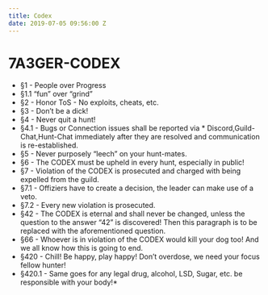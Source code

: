 ```yaml
---
title: Codex
date: 2019-07-05 09:56:00 Z
---
```


# 7A3GER-CODEX
* §1 - People over Progress
* §1.1 “fun” over “grind”
* §2 - Honor ToS - No exploits, cheats, etc.
* §3 - Don’t be a dick!
* §4 - Never quit a hunt!
* §4.1 - Bugs or Connection issues shall be reported via * Discord,Guild-Chat,Hunt-Chat immediately after they are resolved and communication is re-established.
* §5 - Never purposely “leech” on your hunt-mates.
* §6 - The CODEX must be upheld in every hunt, especially in public!
* §7 - Violation of the CODEX is prosecuted and charged with being expelled from the guild.
* §7.1 - Offiziers have to create a decision, the leader can make use of a veto.
* §7.2 - Every new violation is prosecuted.
* §42 - The CODEX is eternal and shall never be changed, unless the question to the answer “42” is discovered! Then this paragraph is to be replaced with the aforementioned question.
* §66 - Whoever is in violation of the CODEX would kill your dog too! And we all know how this is going to end.
* §420 - Chill! Be happy, play happy! Don’t overdose, we need your focus fellow hunter!
* §420.1 - Same goes for any legal drug, alcohol, LSD, Sugar, etc. be responsible with your body!* 